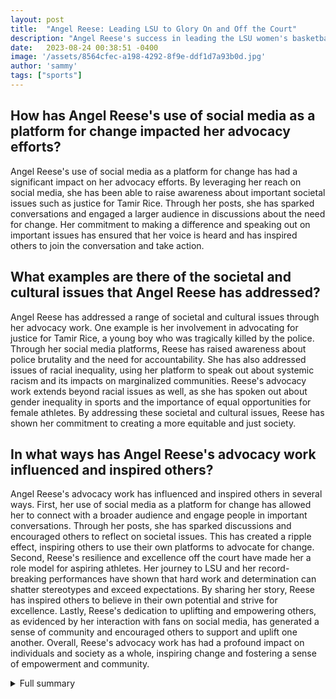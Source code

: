 ```yaml
---
layout: post
title:  "Angel Reese: Leading LSU to Glory On and Off the Court"
description: "Angel Reese's success in leading the LSU women's basketball team to a national championship has brought her fame and recognition. But it is her commitment to social issues and advocacy work that truly sets her apart."
date:   2023-08-24 00:38:51 -0400
image: '/assets/8564cfec-a198-4292-8f9e-ddf1d7a93b0d.jpg'
author: 'sammy'
tags: ["sports"]
---
```


## How has Angel Reese's use of social media as a platform for change impacted her advocacy efforts?
Angel Reese's use of social media as a platform for change has had a significant impact on her advocacy efforts. By leveraging her reach on social media, she has been able to raise awareness about important societal issues such as justice for Tamir Rice. Through her posts, she has sparked conversations and engaged a larger audience in discussions about the need for change. Her commitment to making a difference and speaking out on important issues has ensured that her voice is heard and has inspired others to join the conversation and take action.

## What examples are there of the societal and cultural issues that Angel Reese has addressed?
Angel Reese has addressed a range of societal and cultural issues through her advocacy work. One example is her involvement in advocating for justice for Tamir Rice, a young boy who was tragically killed by the police. Through her social media platforms, Reese has raised awareness about police brutality and the need for accountability. She has also addressed issues of racial inequality, using her platform to speak out about systemic racism and its impacts on marginalized communities. Reese's advocacy work extends beyond racial issues as well, as she has spoken out about gender inequality in sports and the importance of equal opportunities for female athletes. By addressing these societal and cultural issues, Reese has shown her commitment to creating a more equitable and just society.

## In what ways has Angel Reese's advocacy work influenced and inspired others?
Angel Reese's advocacy work has influenced and inspired others in several ways. First, her use of social media as a platform for change has allowed her to connect with a broader audience and engage people in important conversations. Through her posts, she has sparked discussions and encouraged others to reflect on societal issues. This has created a ripple effect, inspiring others to use their own platforms to advocate for change. Second, Reese's resilience and excellence off the court have made her a role model for aspiring athletes. Her journey to LSU and her record-breaking performances have shown that hard work and determination can shatter stereotypes and exceed expectations. By sharing her story, Reese has inspired others to believe in their own potential and strive for excellence. Lastly, Reese's dedication to uplifting and empowering others, as evidenced by her interaction with fans on social media, has generated a sense of community and encouraged others to support and uplift one another. Overall, Reese's advocacy work has had a profound impact on individuals and society as a whole, inspiring change and fostering a sense of empowerment and community.


<details>
        <summary>Full summary</summary>
<p>Angel Reese's remarkable journey to becoming a champion on the basketball court is only matched by her impact as an advocate for change. As the leader of the LSU women's basketball team, Reese has not only brought home a national championship but has also used her platform to address societal issues and inspire others.</p>
<p>Reese understands the power of social media in spreading messages about important causes. Like many athletes in today's digital age, she has embraced social media as a tool for reaching and engaging a larger audience. Her commitment to making a difference has made her a leading voice among athletes who are becoming influencers on societal and cultural issues.</p>
<p>One powerful example of Reese's use of her 'celebrity' status is her involvement in advocating for justice for Tamir Rice. By leveraging her reach on social media, Reese has raised awareness and sparked conversations about the need for change. Her dedication to speaking out on important issues has ensured that her voice is heard, even amid debates about whether athletes should be obligated to comment on every issue.</p>
<p>Off the court, Reese's impact goes beyond the game. Her dedication to inspiring and uplifting others is evident through her social media presence and interaction with fans. Alongside her LSU Tigers teammates, Reese has leveraged their success to create a sense of community and empower change. Their recent national championship win captivated millions of fans, breaking attendance records and showcasing the power of athletes to influence and inspire.</p>
<p>Reese's journey to LSU and her record-breaking performances have been nothing short of extraordinary. Throughout her sophomore season, she set multiple records, establishing herself as one of the most dominant players in the game. But it is her resilience and excellence off the court that truly set her apart. Reese has become a symbol of empowerment, proving that hard work and determination can shatter stereotypes and exceed expectations.</p>
<p>As professional athletes continue to utilize social media as a platform for change, Angel Reese stands as an example of the immense power they hold. Her advocacy and dedication to social issues have amplified her voice and allowed her to connect with a broader audience. As LSU aims to defend their national title, Reese and her teammates will continue to inspire, both on and off the court, leaving a lasting legacy of resilience, excellence, and the transformative power of sports.</p>
</details>